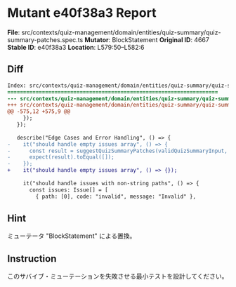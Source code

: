 # Mutant e40f38a3 Report

**File**: src/contexts/quiz-management/domain/entities/quiz-summary/quiz-summary-patches.spec.ts
**Mutator**: BlockStatement
**Original ID**: 4667
**Stable ID**: e40f38a3
**Location**: L579:50–L582:6

## Diff

```diff
Index: src/contexts/quiz-management/domain/entities/quiz-summary/quiz-summary-patches.spec.ts
===================================================================
--- src/contexts/quiz-management/domain/entities/quiz-summary/quiz-summary-patches.spec.ts	original
+++ src/contexts/quiz-management/domain/entities/quiz-summary/quiz-summary-patches.spec.ts	mutated #4667
@@ -575,12 +575,9 @@
     });
   });
 
   describe("Edge Cases and Error Handling", () => {
-    it("should handle empty issues array", () => {
-      const result = suggestQuizSummaryPatches(validQuizSummaryInput, []);
-      expect(result).toEqual([]);
-    });
+    it("should handle empty issues array", () => {});
 
     it("should handle issues with non-string paths", () => {
       const issues: Issue[] = [
         { path: [0], code: "invalid", message: "Invalid" },
```

## Hint

ミューテータ "BlockStatement" による置換。

## Instruction

このサバイブ・ミューテーションを失敗させる最小テストを設計してください。
